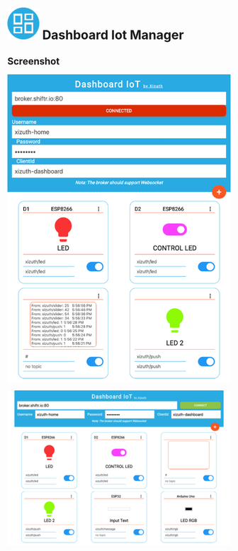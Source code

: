 # ![](https://raw.githubusercontent.com/jalmx/dashboard-iot/master/src/assets/favicon/android-icon-72x72.png) Dashboard Iot Manager

## Screenshot

![](https://raw.githubusercontent.com/jalmx/dashboard-iot/master/imgs/screencapture-1.png)

![](https://raw.githubusercontent.com/jalmx/dashboard-iot/master/imgs/screencapture-2.png)
